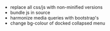 - replace all css/js with non-minified versions
- bundle js in source
- harmonize media queries with bootstrap's
- change bg-colour of docked collapsed menu 